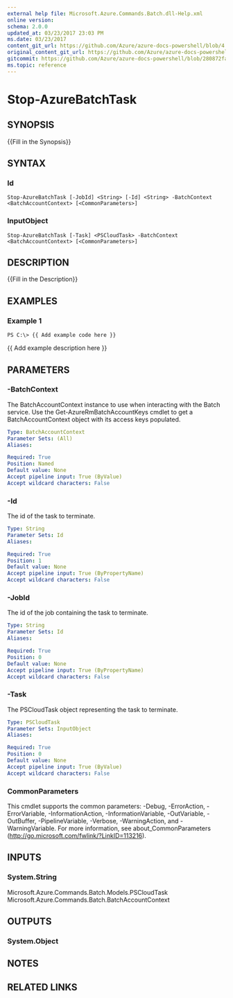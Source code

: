 ```yaml
---
external help file: Microsoft.Azure.Commands.Batch.dll-Help.xml
online version:
schema: 2.0.0
updated_at: 03/23/2017 23:03 PM
ms.date: 03/23/2017
content_git_url: https://github.com/Azure/azure-docs-powershell/blob/4.1.0/azureps-cmdlets-docs/ResourceManager/AzureRM.Batch/v1.0.4.3/Stop-AzureBatchTask.md
original_content_git_url: https://github.com/Azure/azure-docs-powershell/blob/4.1.0/azureps-cmdlets-docs/ResourceManager/AzureRM.Batch/v1.0.4.3/Stop-AzureBatchTask.md
gitcommit: https://github.com/Azure/azure-docs-powershell/blob/280872fa529e03be2466fa2252957a2060a9dfe4
ms.topic: reference
---
```


# Stop-AzureBatchTask

## SYNOPSIS
{{Fill in the Synopsis}}

## SYNTAX

### Id
```
Stop-AzureBatchTask [-JobId] <String> [-Id] <String> -BatchContext <BatchAccountContext> [<CommonParameters>]
```

### InputObject
```
Stop-AzureBatchTask [-Task] <PSCloudTask> -BatchContext <BatchAccountContext> [<CommonParameters>]
```

## DESCRIPTION
{{Fill in the Description}}

## EXAMPLES

### Example 1
```
PS C:\> {{ Add example code here }}
```

{{ Add example description here }}

## PARAMETERS

### -BatchContext
The BatchAccountContext instance to use when interacting with the Batch service.
Use the Get-AzureRmBatchAccountKeys cmdlet to get a BatchAccountContext object with its access keys populated.

```yaml
Type: BatchAccountContext
Parameter Sets: (All)
Aliases: 

Required: True
Position: Named
Default value: None
Accept pipeline input: True (ByValue)
Accept wildcard characters: False
```

### -Id
The id of the task to terminate.

```yaml
Type: String
Parameter Sets: Id
Aliases: 

Required: True
Position: 1
Default value: None
Accept pipeline input: True (ByPropertyName)
Accept wildcard characters: False
```

### -JobId
The id of the job containing the task to terminate.

```yaml
Type: String
Parameter Sets: Id
Aliases: 

Required: True
Position: 0
Default value: None
Accept pipeline input: True (ByPropertyName)
Accept wildcard characters: False
```

### -Task
The PSCloudTask object representing the task to terminate.

```yaml
Type: PSCloudTask
Parameter Sets: InputObject
Aliases: 

Required: True
Position: 0
Default value: None
Accept pipeline input: True (ByValue)
Accept wildcard characters: False
```

### CommonParameters
This cmdlet supports the common parameters: -Debug, -ErrorAction, -ErrorVariable, -InformationAction, -InformationVariable, -OutVariable, -OutBuffer, -PipelineVariable, -Verbose, -WarningAction, and -WarningVariable. For more information, see about_CommonParameters (http://go.microsoft.com/fwlink/?LinkID=113216).

## INPUTS

### System.String
Microsoft.Azure.Commands.Batch.Models.PSCloudTask
Microsoft.Azure.Commands.Batch.BatchAccountContext

## OUTPUTS

### System.Object

## NOTES

## RELATED LINKS

